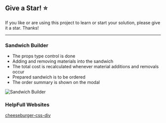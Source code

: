 ## Give a Star! :star:
If you like or are using this project to learn or start your solution, please give it a star. Thanks!
<hr>

### Sandwich Builder
- The props type control is done
- Adding and removing materials into the sandwich
- The total cost is recalculated whenever material additions and removals occur
- Prepared sandwich is to be ordered
- The order summary is shown on the modal


![Sandwich Builder](https://github.com/NisanurBulut/SandwichBuilder/blob/master/Trailers/Trailer_SandwichBuilder.gif)

### HelpFull Websites
[cheeseburger-css-div](https://github.com/lesscake/cheeseburger-css-div)